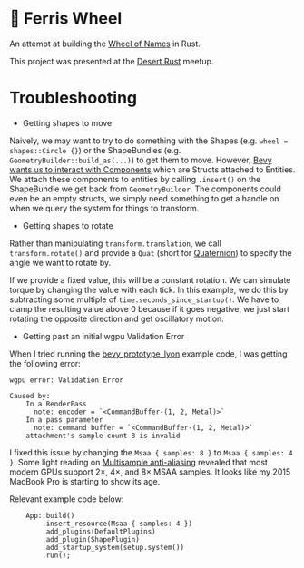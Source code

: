# 🎡 Ferris Wheel

An attempt at building the [Wheel of Names](https://wheelofnames.com/) in Rust.

This project was presented at the [Desert Rust](https://rust.azdevs.org/) meetup.

# Troubleshooting

-   Getting shapes to move

Naively, we may want to try to do something with the Shapes (e.g. `wheel = shapes::Circle {}`) or the ShapeBundles (e.g. `GeometryBuilder::build_as(...)`) to get them to move. However, [Bevy wants us to interact with Components](https://bevy-cheatbook.github.io/programming/queries.html) which are Structs attached to Entities. We attach these components to entities by calling `.insert()` on the ShapeBundle we get back from `GeometryBuilder`. The components could even be an empty structs, we simply need something to get a handle on when we query the system for things to transform.

-   Getting shapes to rotate

Rather than manipulating `transform.translation`, we call `transform.rotate()` and provide a `Quat` (short for [Quaternion](https://en.wikipedia.org/wiki/Quaternion)) to specify the angle we want to rotate by.

If we provide a fixed value, this will be a constant rotation. We can simulate torque by changing the value with each tick. In this example, we do this by subtracting some multiple of `time.seconds_since_startup()`. We have to clamp the resulting value above 0 because if it goes negative, we just start rotating the opposite direction and get oscillatory motion.

-   Getting past an initial wgpu Validation Error

When I tried running the [bevy_prototype_lyon](https://github.com/Nilirad/bevy_prototype_lyon) example code, I was getting the following error:

```
wgpu error: Validation Error

Caused by:
    In a RenderPass
      note: encoder = `<CommandBuffer-(1, 2, Metal)>`
    In a pass parameter
      note: command buffer = `<CommandBuffer-(1, 2, Metal)>`
    attachment's sample count 8 is invalid
```

I fixed this issue by changing the `Msaa { samples: 8 }` to `Msaa { samples: 4 }`. Some light reading on [Multisample anti-aliasing](https://en.wikipedia.org/wiki/Multisample_anti-aliasing#Sample_patterns) revealed that most modern GPUs support 2×, 4×, and 8× MSAA samples. It looks like my 2015 MacBook Pro is starting to show its age.

Relevant example code below:

```
    App::build()
        .insert_resource(Msaa { samples: 4 })
        .add_plugins(DefaultPlugins)
        .add_plugin(ShapePlugin)
        .add_startup_system(setup.system())
        .run();
```
